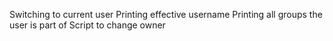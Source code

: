Switching to current user
Printing effective username
Printing all groups the user is part of
Script to change owner
